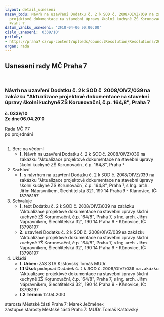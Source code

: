 ```yaml
---
layout: detail_usneseni
nazev_bodu: Návrh na uzavření Dodatku č. 2 k SOD č. 2008/OIVZ/039 na zakázku "Aktualizace
  projektové dokumentace na stavební úpravy školní kuchyně ZŠ Korunovační, č.p. 164/8",
  Praha 7
datum_vzniku_usneseni: '2010-04-06 00:00:00'
cislo_usneseni: '0339/10'
prilohy:
- https://praha7.cz/wp-content/uploads/councilResolution/Resolutions/20573/16-10-dodatek_op.doc
organ: rada
---
```

<div id="ucUsn_pList" class="usn">
	<span><h2>Usnesení rady MČ Praha 7 </h2>
<br></span><div class="standBody">
<span><h3>Návrh na uzavření Dodatku č. 2 k SOD č. 2008/OIVZ/039 na zakázku "Aktualizace projektové dokumentace na stavební úpravy školní kuchyně ZŠ Korunovační, č.p. 164/8", Praha 7</h3></span><div class="center">
		<strong>č. 0339/10</strong><br>
	</div>
<div class="center">
		<strong>Ze dne 06.04.2010</strong><br><br>
	</div>Rada MČ P7<br> po projednání<br><br><ol>
<li>Bere na vědomí<ul><li>
<strong>1.</strong> Návrh na uzavření Dodatku č. 2 k SOD č. 2008/OIVZ/039 na zakázku "Aktualizace projektové dokumentace na stavební úpravy školní kuchyně ZŠ Korunovační, č.p. 164/8", Praha 7</li></ul>
</li>
<li>Souhlasí<ul><li>
<strong>1.</strong> s návrhem na uzavření Dodatku č. 2 k SOD č. 2008/OIVZ/039 na zakázku "Aktualizace projektové dokumentace na stavební úpravy školní kuchyně ZŠ Korunovační, č.p. 164/8", Praha 7, s Ing. arch. Jiřím Nápravníkem, Šlechtitelská 321, 190 14 Praha 9 - Klánovice, IČ: 13798197</li></ul>
</li>
<li>Schvaluje<ul>
<li>
<strong>1.</strong> text Dodatku č. 2 k SOD č. 2008/OIVZ/039 na zakázku "Aktualizace projektové dokumentace na stavební úpravy školní kuchyně ZŠ Korunovační, č.p. 164/8", Praha 7, s Ing. arch. Jiřím Nápravníkem, Šlechtitelská 321, 190 14 Praha 9 - Klánovice, IČ: 13798197</li>
<li>
<strong>2.</strong> uzavření Dodatku č. 2 k SOD č. 2008/OIVZ/039 na zakázku "Aktualizace projektové dokumentace na stavební úpravy školní kuchyně ZŠ Korunovační, č.p. 164/8", Praha 7, s Ing. arch. Jiřím Nápravníkem, Šlechtitelská 321, 190 14 Praha 9 - Klánovice, IČ: 13798197  </li>
</ul>
</li>
<li>Ukládá<ul>
<li>
<strong>1. Určen: </strong>ZAS STA Kaštovský Tomáš MUDr.</li>
<li>
<strong>1.1 Úkol: </strong>podepsat Dodatek č. 2 k SOD č. 2008/OIVZ/039 na zakázku "Aktualizace projektové dokumentace na stavební úpravy školní kuchyně ZŠ Korunovační, č.p. 164/8", Praha 7, s Ing. arch. Jiřím Nápravníkem, Šlechtitelská 321, 190 14 Praha 9 - Klánovice, IČ: 13798197</li>
<li>
<strong>1.2 Termín: </strong>12.04.2010</li>
</ul>
</li>
</ol>starosta Městské části Praha 7: Marek Ječmének<br>zástupce starosty Městské části Praha 7: MUDr. Tomáš Kaštovský 
</div>
</div>